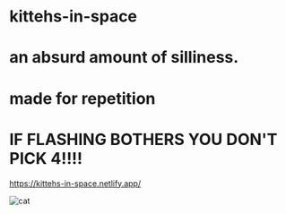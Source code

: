# kittehs-in-space

# an absurd amount of silliness. 
# made for repetition

# IF FLASHING BOTHERS YOU DON'T PICK 4!!!! 

https://kittehs-in-space.netlify.app/


![cat](https://user-images.githubusercontent.com/24884380/161373889-e9d48a96-595d-4e1a-856e-1b6182db949f.jpg)
